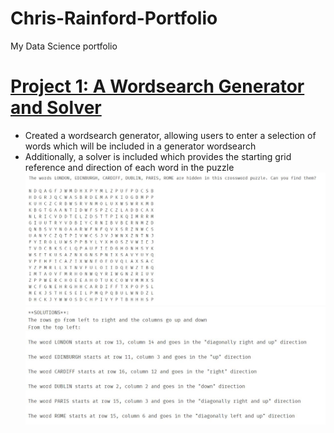 # Chris-Rainford-Portfolio
My Data Science portfolio

# [Project 1: A Wordsearch Generator and Solver](https://github.com/chris-rainford/Wordsearch-Generator-and-Solver/blob/main/Wordsearch%20generator%20and%20solver%20(1).ipynb) 
* Created a wordsearch generator, allowing users to enter a selection of words which will be included in a generator wordsearch
* Additionally, a solver is included which provides the starting grid reference and direction of each word in the puzzle
![](/images/Generated%20Wordsearch.jpg) 
![](/images/Wordsearch%20Solutions.jpg) 
